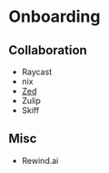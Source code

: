 # Onboarding
## Collaboration
- Raycast
- nix
- [Zed](https://zed.dev/invites/v8lR-d3DpZg4sxnW)
- Zulip
- Skiff

## Misc
- Rewind.ai
